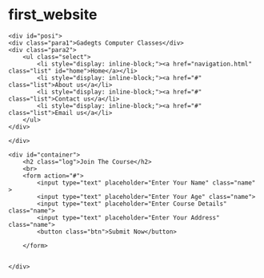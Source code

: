 # first_website
<!DOCTYPE html>
<html lang="en">

<head>
    <meta charset="UTF-8">
    <meta http-equiv="X-UA-Compatible" content="IE=edge">
    <meta name="viewport" content="width=device-width, initial-scale=1.0">
    <title>Login Page</title>
    <link rel="stylesheet" href="faizan.css">
</head>

<body background="https://images.pexels.com/photos/303383/pexels-photo-303383.jpeg?auto=compress&cs=tinysrgb&dpr=2&h=650&w=940">
    
    <div id="posi">
    <div class="para1">Gadegts Computer Classes</div>
    <div class="para2">
        <ul class="select">
            <li style="display: inline-block;"><a href="navigation.html" class="list" id="home">Home</a></li>
            <li style="display: inline-block;"><a href="#" class="list">About us</a</li>
            <li style="display: inline-block;"><a href="#" class="list">Contact us</a</li>
            <li style="display: inline-block;"><a href="#" class="list">Email us</a</li>
        </ul>
    </div>

    </div>

    <div id="container">
        <h2 class="log">Join The Course</h2>
        <br>
        <form action="#">
            <input type="text" placeholder="Enter Your Name" class="name" >
            <input type="text" placeholder="Enter Your Age" class="name">
            <input type="text" placeholder="Enter Course Details" class="name">
            <input type="text" placeholder="Enter Your Address" class="name">
            <button class="btn">Submit Now</button>

        </form>


    </div>


</body>

</html>

